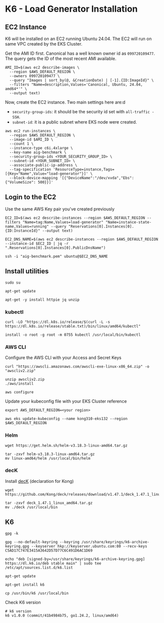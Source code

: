 # K6 - Load Generator Installation

## EC2 Instance

K6 will be installed on an EC2 running Ubuntu 24.04. The EC2 will run on same VPC created by the EKS Cluster.

Get the AMI ID first. Canonical has a well known owner id as ``099720109477``. The query gets the ID of the most recent AMI available.
```
AMI_ID=$(aws ec2 describe-images \
  --region $AWS_DEFAULT_REGION \
  --owners 099720109477 \
  --query "Images | sort_by(@, &CreationDate) | [-1].{ID:ImageId}" \
  --filters "Name=description,Values='Canonical, Ubuntu, 24.04, amd64*'" \
  --output text)
```

Now, create the EC2 instance. Two main settings here are:d

* ``security-group-ids``: it should be the security id set with ``all-traffic - SSH``.
* ``subnet-id``: it is a public subnet where EKS node were created.

```
aws ec2 run-instances \
  --region $AWS_DEFAULT_REGION \
  --image-id $AMI_ID \
  --count 1 \
  --instance-type c6i.4xlarge \
  --key-name aig-benchmark \
  --security-group-ids <YOUR_SECURITY_GROUP_ID> \
  --subnet-id <YOUR_SUBNET_ID> \
  --associate-public-ip-address \
  --tag-specification 'ResourceType=instance,Tags=[{Key="Name",Value="load-generator"}]' \
  --block-device-mapping '[{"DeviceName":"/dev/xvda","Ebs":{"VolumeSize": 500}}]'
```

## Login to the EC2

Use the same AWS Key pair you've created previously

```
EC2_ID=$(aws ec2 describe-instances --region $AWS_DEFAULT_REGION --filters "Name=tag:Name,Values=load-generator" "Name=instance-state-name,Values=running" --query "Reservations[0].Instances[0].{ID:InstanceId}" --output text)

EC2_DNS_NAME=$(aws ec2 describe-instances --region $AWS_DEFAULT_REGION --instance-id $EC2_ID | jq -r ".Reservations[0].Instances[0].PublicDnsName")

ssh -i "aig-benchmark.pem" ubuntu@$EC2_DNS_NAME
```


## Install utilities
```
sudo su
```

```
apt-get update
```

```
apt-get -y install httpie jq unzip
```

### kubectl
```
curl -LO "https://dl.k8s.io/release/$(curl -L -s https://dl.k8s.io/release/stable.txt)/bin/linux/amd64/kubectl"

install -o root -g root -m 0755 kubectl /usr/local/bin/kubectl
```

### AWS CLI
Configure the AWS CLI with your Access and Secret Keys

```
curl "https://awscli.amazonaws.com/awscli-exe-linux-x86_64.zip" -o "awscliv2.zip"

unzip awscliv2.zip
./aws/install
```
```
aws configure
```

Update your kubeconfig file with your EKS Cluster reference

```
export AWS_DEFAULT_REGION=<your region>

aws eks update-kubeconfig --name kong310-eks132 --region $AWS_DEFAULT_REGION
```


### Helm

```
wget https://get.helm.sh/helm-v3.18.3-linux-amd64.tar.gz

tar -zxvf helm-v3.18.3-linux-amd64.tar.gz
mv linux-amd64/helm /usr/local/bin/helm
```
### decK

Install [decK](https://docs.konghq.com/deck/) (declaration for Kong)

```
wget https://github.com/Kong/deck/releases/download/v1.47.1/deck_1.47.1_linux_amd64.tar.gz

tar -zxvf deck_1.47.1_linux_amd64.tar.gz
mv ./deck /usr/local/bin
```


## K6


```
gpg -k

gpg --no-default-keyring --keyring /usr/share/keyrings/k6-archive-keyring.gpg --keyserver hkp://keyserver.ubuntu.com:80 --recv-keys C5AD17C747E3415A3642D57D77C6C491D6AC1D69

echo "deb [signed-by=/usr/share/keyrings/k6-archive-keyring.gpg] https://dl.k6.io/deb stable main" | sudo tee /etc/apt/sources.list.d/k6.list
```

```
apt-get update
```

```
apt-get install k6
```

```
cp /usr/bin/k6 /usr/local/bin
```

Check K6 version

```
# k6 version
k6 v1.0.0 (commit/41b4984b75, go1.24.2, linux/amd64)
```